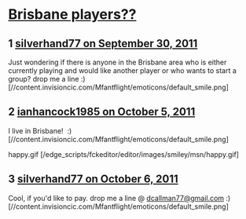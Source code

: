 # [Brisbane players??](https://community.fantasyflightgames.com/topic/53932-brisbane-players/)

## 1 [silverhand77 on September 30, 2011](https://community.fantasyflightgames.com/topic/53932-brisbane-players/?do=findComment&comment=534882)

Just wondering if there is anyone in the Brisbane area who is either currently playing and would like another player or who wants to start a group? drop me a line :) [//content.invisioncic.com/Mfantflight/emoticons/default_smile.png]

## 2 [ianhancock1985 on October 5, 2011](https://community.fantasyflightgames.com/topic/53932-brisbane-players/?do=findComment&comment=537178)

I live in Brisbane!  :) [//content.invisioncic.com/Mfantflight/emoticons/default_smile.png]

happy.gif [/edge_scripts/fckeditor/editor/images/smiley/msn/happy.gif]

## 3 [silverhand77 on October 6, 2011](https://community.fantasyflightgames.com/topic/53932-brisbane-players/?do=findComment&comment=537846)

Cool, if you'd like to pay. drop me a line @ dcallman77@gmail.com :) [//content.invisioncic.com/Mfantflight/emoticons/default_smile.png]

